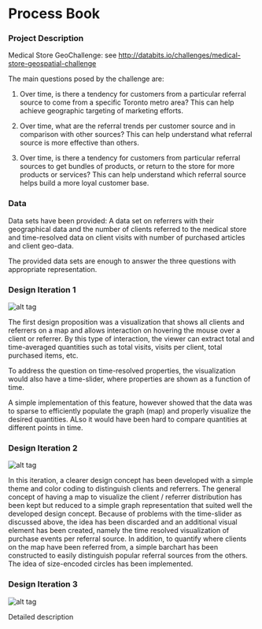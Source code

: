 # Process Book

### Project Description

Medical Store GeoChallenge: see http://databits.io/challenges/medical-store-geospatial-challenge

The main questions posed by the challenge are:

1. Over time, is there a tendency for customers from a particular referral source to come from a specific Toronto metro
area? This can help achieve geographic targeting of marketing efforts.

2. Over time, what are the referral trends per customer source and in comparison with other sources?
This can help understand what referral source is more effective than others.

3. Over time, is there a tendency for customers from particular referral sources to get bundles of products, or return
to the store for more products or services? This can help understand which referral source helps build a more loyal
customer base.

### Data

Data sets have been provided: A data set on referrers with their geographical data and the number of clients
referred to the medical store and time-resolved data on client visits with number of purchased articles and client
geo-data.

The provided data sets are enough to answer the three questions with appropriate representation.

### Design Iteration 1

![alt tag](https://github.com/moritzwinger/cs171-winger-med-challenge/master/Design_sketches_1.jpg)

The first design proposition was a visualization that shows all clients and referrers on a map and allows
interaction on hovering the mouse over a client or referrer. By this type of interaction, the viewer can
extract total and time-averaged quantities such as total visits, visits per client, total purchased items, etc.

To address the question on time-resolved properties, the visualization would also have a time-slider, where
properties are shown as a function of time.

A simple implementation of this feature, however showed that the data was to sparse to efficiently populate
the graph (map) and properly visualize the desired quantities. ALso it would have been hard to compare quantities
at different points in time.

### Design Iteration 2

![alt tag](https://github.com/moritzwinger/cs171-winger-med-challenge/master/Design_sketches_2.jpg)

In this iteration, a clearer design concept has been developed with a simple theme and color coding to distinguish
clients and referrers. The general concept of having a map to visualize the client / referrer distribution has been
kept but reduced to a simple graph representation that suited well the developed design concept.
Because of problems with the time-slider as discussed above, the idea has been discarded and an additional visual
element has been created, namely the time resolved visualization of purchase events per referral source.
In addition, to quantify where clients on the map have been referred from, a simple barchart has been constructed to
easily distinguish popular referral sources from the others.
The idea of size-encoded circles has been implemented.

### Design Iteration 3

![alt tag](https://github.com/moritzwinger/cs171-winger-med-challenge/master/Design_sketches_3.jpg)

Detailed description
